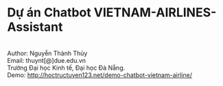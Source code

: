 # Dự án Chatbot VIETNAM-AIRLINES-Assistant
<br>Author: Nguyễn Thành Thủy
<br>Email: thuynt[@]due.edu.vn
<br>Trường Đại học Kinh tế, Đại học Đà Nẵng.
<br>Demo: http://hoctructuyen123.net/demo-chatbot-vietnam-airline/
